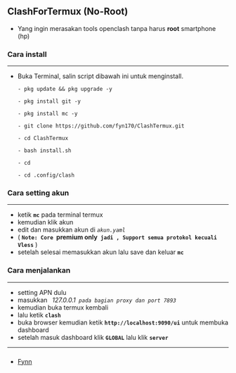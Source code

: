 ## ClashForTermux (No-Root)
- Yang ingin merasakan tools openclash tanpa harus **root** smartphone (hp)

### Cara install
---
- Buka Terminal, salin script dibawah ini untuk menginstall.

  ```
  - pkg update && pkg upgrade -y

  - pkg install git -y

  - pkg install mc -y

  - git clone https://github.com/fyn170/ClashTermux.git

  - cd ClashTermux

  - bash install.sh
 
  - cd
  
  - cd .config/clash
  
  ```
### Cara setting akun
---
- ketik **``mc``** pada terminal termux
- kemudian klik akun
- edit dan masukkan akun di *``akun.yaml``*
- ( **``Note: Core ``premium only`` jadi , Support semua protokol kecuali Vless``** )
- setelah selesai memasukkan akun lalu save dan keluar **``mc``**

### Cara menjalankan
---
- setting APN dulu
- masukkan *`` ``127.0.0.1`` pada bagian proxy dan port 7893``*
- kemudian buka termux kembali
- lalu ketik **```clash```**
- buka browser kemudian ketik **``` http://localhost:9090/ui ```** untuk membuka dashboard
- setelah masuk dashboard klik **``GLOBAL``** lalu klik **``server``**
---
###
- [Fynn](https://github.com/fyn170/ClashTermux)